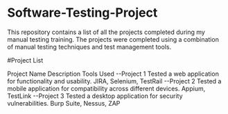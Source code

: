 # Software-Testing-Project

This repository contains a list of all the projects completed during my manual testing training. The projects were completed using a combination of manual testing techniques and test management tools.

#Project List

Project Name	Description	Tools Used
--Project 1	Tested a web application for functionality and usability.	JIRA, Selenium, TestRail
--Project 2	Tested a mobile application for compatibility across different devices.	Appium, TestLink
--Project 3	Tested a desktop application for security vulnerabilities.	Burp Suite, Nessus, ZAP
